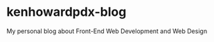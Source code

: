 kenhowardpdx-blog
=================

My personal blog about Front-End Web Development and Web Design
